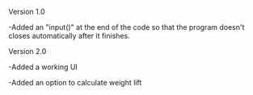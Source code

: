 Version 1.0

-Added an "input()" at the end of the code so that the program doesn't closes automatically after it finishes.

Version 2.0

-Added a working UI

-Added an option to calculate weight lift